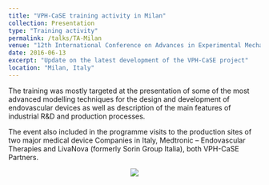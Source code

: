 ```yaml
---
title: "VPH-CaSE training activity in Milan"
collection: Presentation
type: "Training activity"
permalink: /talks/TA-Milan
venue: "12th International Conference on Advances in Experimental Mechanics"
date: 2016-06-13
excerpt: "Update on the latest development of the VPH-CaSE project"
location: "Milan, Italy"
---
```


The training was mostly targeted at the presentation of some of the most advanced modelling techniques for the design and development of endovascular devices as well as description of the main features of industrial R&D and production processes.

The event also included in the programme visits to the production sites of two major medical device Companies in Italy, Medtronic – Endovascular Therapies and LivaNova (formerly Sorin Group Italia), both VPH-CaSE Partners.

<b>
<center><img src ="http://www.vph-case.eu/wordpress/wp-content/uploads/2016/08/Milan1.jpg">
